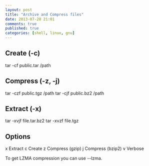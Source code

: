 ```yaml
---
layout: post
title: "Archive and Compress files"
date: 2013-07-28 21:01
comments: true
published: true
categories: [shell, linux, gnu]
---
```


## Create (-c)

tar -cf public.tar /path

## Compress (-z, -j)

tar -czf public.tgz /path
tar -cjf public.bz2 /path

## Extract (-x)

tar -xvjf file.tar.bz2
tar -xvzf file.tgz

## Options

x Extract
c Create
z Compress (gzip)
j Compress (bzip2)
v Verbose

To get LZMA compression you can use --lzma.
